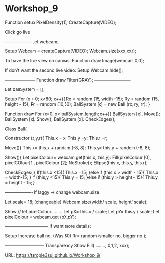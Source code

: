 # Workshop_9

Function setup
PixelDensity(1);
CreateCapture(VIDEO);

Click go live 

——————
Let webcam;

Setup
Webcam = createCapture(VIDEO);
Webcam.size(xxx,xxx);

To have the live view on canvas:
Function draw
Image(webcam,0,0);

If don’t want the second live video:
Setup
Webcam.hide();

———————
Function draw
Filter(GRAY);
————————-

Let ballSystem = [];

Setup
For (x = 0; x<80; x++){
Rx = random (15, width -15);
Ry = random (15, height - 15);
Rr = random (10,50);
BallSystem [x] = new Ball (rx, ry, rr);
}

Function draw
For (x=0, x< ballSystem.length; x++){
BallSystem [x]. Move();
BallSystem [x]. Show();
BallSystem [x]. CheckEdges();

Class Ball{

Constructor (x,y,r){
This.x = x;
This.y =y;
This.r =r;

Move(){
This.x= this.x + random (-8, 8);
This.y= this.y + random (-8, 8);

Show(){
Let pixelColour= webcam.get(this.x, this,y):
Fill(pixelColour [0], pixelCOlour[1], pixelColour [2];
NoStroke();
Ellipse(this.x, this.y, this.r);

CheckEdges(){
 If(this.x <15){
This.x =15;
}else if (this.x > width - 15){
This.x = width-15;
}
If (this,y <15){
This.y = 15;
}else if (this.y > height - 15){
This.y = height - 15;
}

——————-
If laggy
-> change webcam.size

Let scale= 18; (changeable)
Webcam.size(width/ scale, height/ scale);

Show
// let pixelColour………
Let pX= this.x / scale;
Let pY= this.y / scale;
Let pixelColour = webcam.get (pX,pY);

——————————
If want more details:

Setup
Increase ball no. (Was 80)
Rr= random (smaller no, bigger no.);

—————————
Transparency
Show
Fill(………, 0,1,2, xxx);


URL: https://taropie3sui.github.io/Workshop_9/
